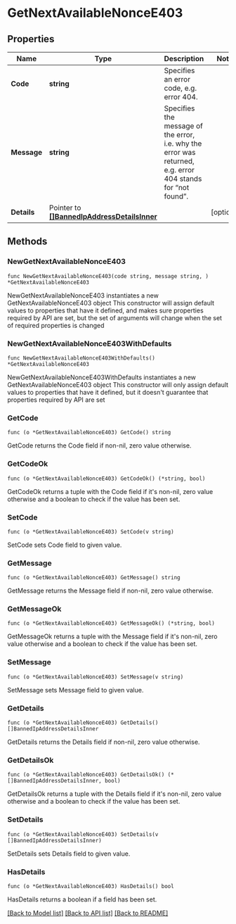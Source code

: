 # GetNextAvailableNonceE403

## Properties

Name | Type | Description | Notes
------------ | ------------- | ------------- | -------------
**Code** | **string** | Specifies an error code, e.g. error 404. | 
**Message** | **string** | Specifies the message of the error, i.e. why the error was returned, e.g. error 404 stands for “not found”. | 
**Details** | Pointer to [**[]BannedIpAddressDetailsInner**](BannedIpAddressDetailsInner.md) |  | [optional] 

## Methods

### NewGetNextAvailableNonceE403

`func NewGetNextAvailableNonceE403(code string, message string, ) *GetNextAvailableNonceE403`

NewGetNextAvailableNonceE403 instantiates a new GetNextAvailableNonceE403 object
This constructor will assign default values to properties that have it defined,
and makes sure properties required by API are set, but the set of arguments
will change when the set of required properties is changed

### NewGetNextAvailableNonceE403WithDefaults

`func NewGetNextAvailableNonceE403WithDefaults() *GetNextAvailableNonceE403`

NewGetNextAvailableNonceE403WithDefaults instantiates a new GetNextAvailableNonceE403 object
This constructor will only assign default values to properties that have it defined,
but it doesn't guarantee that properties required by API are set

### GetCode

`func (o *GetNextAvailableNonceE403) GetCode() string`

GetCode returns the Code field if non-nil, zero value otherwise.

### GetCodeOk

`func (o *GetNextAvailableNonceE403) GetCodeOk() (*string, bool)`

GetCodeOk returns a tuple with the Code field if it's non-nil, zero value otherwise
and a boolean to check if the value has been set.

### SetCode

`func (o *GetNextAvailableNonceE403) SetCode(v string)`

SetCode sets Code field to given value.


### GetMessage

`func (o *GetNextAvailableNonceE403) GetMessage() string`

GetMessage returns the Message field if non-nil, zero value otherwise.

### GetMessageOk

`func (o *GetNextAvailableNonceE403) GetMessageOk() (*string, bool)`

GetMessageOk returns a tuple with the Message field if it's non-nil, zero value otherwise
and a boolean to check if the value has been set.

### SetMessage

`func (o *GetNextAvailableNonceE403) SetMessage(v string)`

SetMessage sets Message field to given value.


### GetDetails

`func (o *GetNextAvailableNonceE403) GetDetails() []BannedIpAddressDetailsInner`

GetDetails returns the Details field if non-nil, zero value otherwise.

### GetDetailsOk

`func (o *GetNextAvailableNonceE403) GetDetailsOk() (*[]BannedIpAddressDetailsInner, bool)`

GetDetailsOk returns a tuple with the Details field if it's non-nil, zero value otherwise
and a boolean to check if the value has been set.

### SetDetails

`func (o *GetNextAvailableNonceE403) SetDetails(v []BannedIpAddressDetailsInner)`

SetDetails sets Details field to given value.

### HasDetails

`func (o *GetNextAvailableNonceE403) HasDetails() bool`

HasDetails returns a boolean if a field has been set.


[[Back to Model list]](../README.md#documentation-for-models) [[Back to API list]](../README.md#documentation-for-api-endpoints) [[Back to README]](../README.md)


